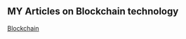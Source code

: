 ## MY Articles on Blockchain technology

[Blockchain](https://maithaliblock.hashnode.dev/blockchain)
